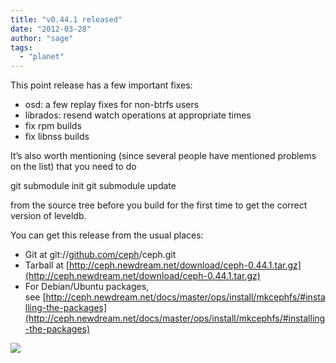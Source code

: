 ```yaml
---
title: "v0.44.1 released"
date: "2012-03-28"
author: "sage"
tags: 
  - "planet"
---
```


This point release has a few important fixes:

- osd: a few replay fixes for non-btrfs users
- librados: resend watch operations at appropriate times
- fix rpm builds
- fix libnss builds

It’s also worth mentioning (since several people have mentioned problems on the list) that you need to do

git submodule init
git submodule update

from the source tree before you build for the first time to get the correct version of leveldb.

You can get this release from the usual places:

- Git at git://[github.com/ceph](http://github.com/ceph)/ceph.git
- Tarball at [http://ceph.newdream.net/download/ceph-0.44.1.tar.gz](http://ceph.newdream.net/download/ceph-0.44.1.tar.gz)
- For Debian/Ubuntu packages, see [http://ceph.newdream.net/docs/master/ops/install/mkcephfs/#installing-the-packages](http://ceph.newdream.net/docs/master/ops/install/mkcephfs/#installing-the-packages)

![](http://track.hubspot.com/__ptq.gif?a=268973&k=14&bu=http://ceph.com&r=http://ceph.com/releases/v0-44-1-released/&bvt=rss&p=wordpress)

